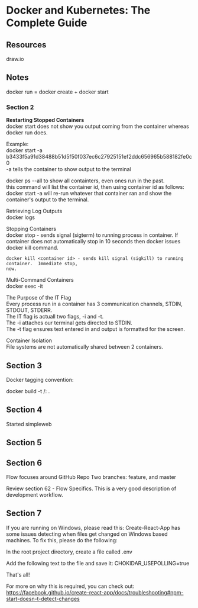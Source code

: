 # Docker and Kubernetes: The Complete Guide

## Resources
draw.io

## Notes
docker run = docker create + docker start  

### Section 2  
**Restarting Stopped Containers**  
docker start does not show you output coming from the container whereas docker run does.  

Example:  
docker start -a b3433f5a91d38488b51d5f50f037ec6c27925151ef2ddc656965b588182fe0c0   
-a tells the container to show output to the terminal  

docker ps --all to show all containters, even ones run in the past.  
this command will list the container id, then using container id as follows:  
docker start -a <container id> will re-run whatever that container ran and show the   
container's output to the terminal.  

Retrieving Log Outputs  
    docker logs <container id>

Stopping Containers   
    docker stop <container id> - sends signal (sigterm) to running process in container.  If
    container does not automatically stop in 10 seconds then docker issues docker kill command.  
    
    docker kill <container id> - sends kill signal (sigkill) to running container.  Immediate stop,
    now.  

Multi-Command Containers  
   docker exec -it <container id> <command>   

The Purpose of the IT Flag  
    Every process run in a container has 3 communication channels, STDIN, STDOUT, STDERR.  
    The IT flag is actuall two flags, -i and -t.  
    The -i attaches our terminal gets directed to STDIN.  
    The -t flag ensures text entered in and output is formatted for the screen.  

Container Isolation  
    File systems are not automatically shared between 2 containers.  

## Section 3  

Docker tagging convention:

docker build -t <docker id>/<image name>:<version> .

## Section 4  

Started simpleweb  

## Section 5  

## Section 6

Flow focuses around GitHub Repo
Two branches: feature, and master

Review section 62 - Flow Specifics.  This is a very good description of development workflow.  

## Section 7  
If you are running on Windows, please read this: Create-React-App has some issues detecting when
files get changed on Windows based machines.  To fix this, please do the following:

In the root project directory, create a file called .env

Add the following text to the file and save it: CHOKIDAR_USEPOLLING=true

That's all!

For more on why this is required, you can check out:
https://facebook.github.io/create-react-app/docs/troubleshooting#npm-start-doesn-t-detect-changes
